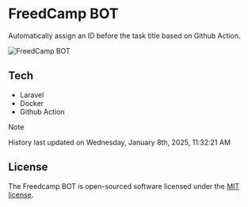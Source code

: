 # FreedCamp BOT

Automatically assign an ID before the task title based on Github Action.

![FreedCamp BOT](https://repository-images.githubusercontent.com/737932867/7d34798b-2680-471c-b089-a78a718d3d6a)

## Tech

- Laravel
- Docker
- Github Action

> [!NOTE]  
> History last updated on Wednesday, January 8th, 2025, 11:32:21 AM

## License

The Freedcamp BOT is open-sourced software licensed under the [MIT license](https://opensource.org/licenses/MIT).
